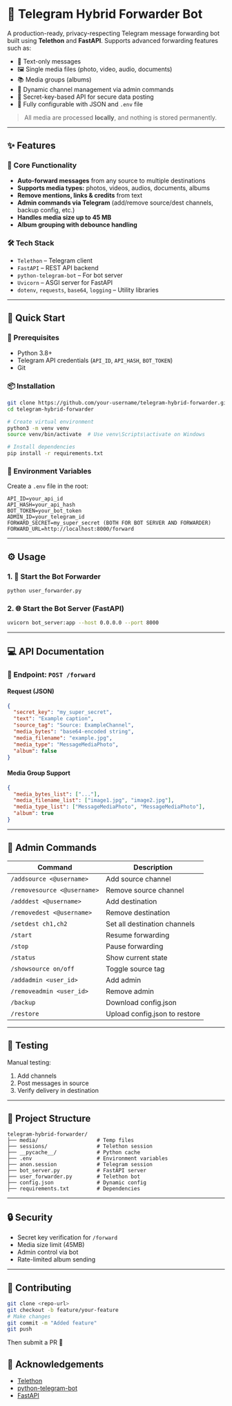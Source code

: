 # 🔄 Telegram Hybrid Forwarder Bot

A production-ready, privacy-respecting Telegram message forwarding bot built using **Telethon** and **FastAPI**. Supports advanced forwarding features such as:

- 💬 Text-only messages
- 🖼️ Single media files (photo, video, audio, documents)
- 📚 Media groups (albums)
- 🔁 Dynamic channel management via admin commands
- 🔐 Secret-key-based API for secure data posting
- 🔧 Fully configurable with JSON and `.env` file

> All media are processed **locally**, and nothing is stored permanently.

---

## ✨ Features

### 🔁 Core Functionality

- **Auto-forward messages** from any source to multiple destinations
- **Supports media types:** photos, videos, audios, documents, albums
- **Remove mentions, links & credits** from text
- **Admin commands via Telegram** (add/remove source/dest channels, backup config, etc.)
- **Handles media size up to 45 MB**
- **Album grouping with debounce handling**

### 🛠 Tech Stack

- `Telethon` – Telegram client
- `FastAPI` – REST API backend
- `python-telegram-bot` – For bot server
- `Uvicorn` – ASGI server for FastAPI
- `dotenv`, `requests`, `base64`, `logging` – Utility libraries

---

## 🚀 Quick Start

### 🔧 Prerequisites

- Python 3.8+
- Telegram API credentials (`API_ID`, `API_HASH`, `BOT_TOKEN`)
- Git

### 📦 Installation

```bash
git clone https://github.com/your-username/telegram-hybrid-forwarder.git
cd telegram-hybrid-forwarder

# Create virtual environment
python3 -m venv venv
source venv/bin/activate  # Use venv\Scripts\activate on Windows

# Install dependencies
pip install -r requirements.txt
```

### 📁 Environment Variables

Create a `.env` file in the root:

```env
API_ID=your_api_id
API_HASH=your_api_hash
BOT_TOKEN=your_bot_token
ADMIN_ID=your_telegram_id
FORWARD_SECRET=my_super_secret (BOTH FOR BOT SERVER AND FORWARDER)
FORWARD_URL=http://localhost:8000/forward
```

---

## ⚙️ Usage

### 1. 🔌 Start the Bot Forwarder

```bash
python user_forwarder.py
```

### 2. 🌐 Start the Bot Server (FastAPI)

```bash
uvicorn bot_server:app --host 0.0.0.0 --port 8000
```

---

## 💻 API Documentation

### 🔐 Endpoint: `POST /forward`

#### Request (JSON)

```json
{
  "secret_key": "my_super_secret",
  "text": "Example caption",
  "source_tag": "Source: ExampleChannel",
  "media_bytes": "base64-encoded string",
  "media_filename": "example.jpg",
  "media_type": "MessageMediaPhoto",
  "album": false
}
```

#### Media Group Support

```json
{
  "media_bytes_list": ["..."],
  "media_filename_list": ["image1.jpg", "image2.jpg"],
  "media_type_list": ["MessageMediaPhoto", "MessageMediaPhoto"],
  "album": true
}
```

---

## 🔧 Admin Commands

| Command                     | Description                   |
| --------------------------- | ----------------------------- |
| `/addsource <@username>`    | Add source channel            |
| `/removesource <@username>` | Remove source channel         |
| `/adddest <@username>`      | Add destination               |
| `/removedest <@username>`   | Remove destination            |
| `/setdest ch1,ch2`          | Set all destination channels  |
| `/start`                    | Resume forwarding             |
| `/stop`                     | Pause forwarding              |
| `/status`                   | Show current state            |
| `/showsource on/off`        | Toggle source tag             |
| `/addadmin <user_id>`       | Add admin                     |
| `/removeadmin <user_id>`    | Remove admin                  |
| `/backup`                   | Download config.json          |
| `/restore`                  | Upload config.json to restore |

---

## 🧪 Testing

Manual testing:

1. Add channels
2. Post messages in source
3. Verify delivery in destination

---

## 📁 Project Structure

```
telegram-hybrid-forwarder/
├── media/                   # Temp files
├── sessions/                # Telethon session
├── __pycache__/             # Python cache
├── .env                     # Environment variables
├── anon.session             # Telegram session
├── bot_server.py            # FastAPI server
├── user_forwarder.py        # Telethon bot
├── config.json              # Dynamic config
├── requirements.txt         # Dependencies
```

---

## 🔒 Security

- Secret key verification for `/forward`
- Media size limit (45MB)
- Admin control via bot
- Rate-limited album sending

---

## 🤝 Contributing

```bash
git clone <repo-url>
git checkout -b feature/your-feature
# Make changes
git commit -m "Added feature"
git push
```

Then submit a PR 🙌

## 🙏 Acknowledgements

- [Telethon](https://github.com/LonamiWebs/Telethon)
- [python-telegram-bot](https://github.com/python-telegram-bot/python-telegram-bot)
- [FastAPI](https://github.com/tiangolo/fastapi)

